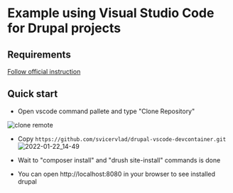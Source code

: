 # Example using Visual Studio Code for Drupal projects

## Requirements

[Follow official instruction](https://code.visualstudio.com/docs/remote/containers-tutorial)

## Quick start

- Open vscode command pallete and type "Clone Repository"

![clone remote](https://user-images.githubusercontent.com/26228931/150635619-589d7629-7227-4732-8db6-5206acfa0797.png)

- Copy `https://github.com/svicervlad/drupal-vscode-devcontainer.git`
![2022-01-22_14-49](https://user-images.githubusercontent.com/26228931/150639181-dc1bf441-5780-4b74-9f98-b86d9fa55ce5.png)


- Wait to "composer install" and "drush site-install" commands is done

- You can open http://localhost:8080 in your browser to see installed drupal

